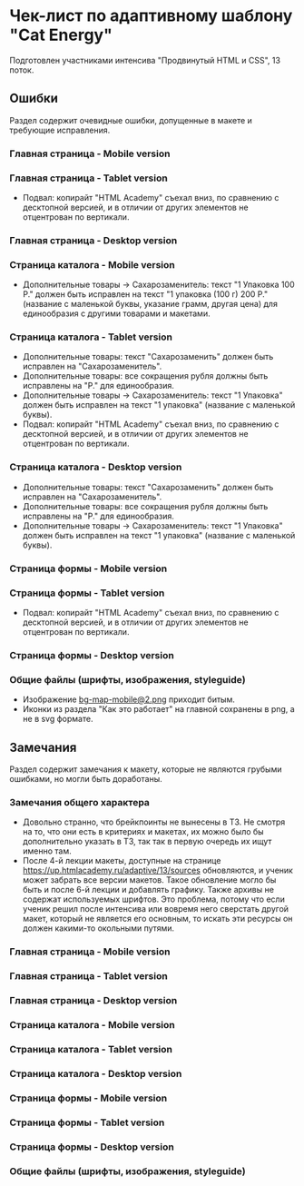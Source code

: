 # Чек-лист по адаптивному шаблону "Cat Energy"
Подготовлен участниками интенсива "Продвинутый HTML и CSS", 13 поток.


## Ошибки
Раздел содержит очевидные ошибки, допущенные в макете и требующие исправления.


### Главная страница - Mobile version

### Главная страница - Tablet version

* Подвал: копирайт "HTML Academy" съехал вниз, по сравнению с десктопной версией, и в отличии от других элементов не отцентрован по вертикали.

### Главная страница - Desktop version


### Страница каталога - Mobile version

* Дополнительные товары -> Сахарозаменитель: текст "1 Упаковка 100 Р." должен быть исправлен на текст "1 упаковка (100 г) 200 Р." (название с маленькой буквы, указание грамм, другая цена) для единообразия с другими товарами и макетами.

### Страница каталога - Tablet version

* Дополнительные товары: текст "Сахарозаменить" должен быть исправлен на "Сахарозаменитель".
* Дополнительные товары: все сокращения рубля должны быть исправлены на "Р." для единообразия.
* Дополнительные товары -> Сахарозаменитель: текст "1 Упаковка" должен быть исправлен на текст "1 упаковка" (название с маленькой буквы).
* Подвал: копирайт "HTML Academy" съехал вниз, по сравнению с десктопной версией, и в отличии от других элементов не отцентрован по вертикали.

### Страница каталога - Desktop version

* Дополнительные товары: текст "Сахарозаменить" должен быть исправлен на "Сахарозаменитель".
* Дополнительные товары: все сокращения рубля должны быть исправлены на "Р." для единообразия.
* Дополнительные товары -> Сахарозаменитель: текст "1 Упаковка" должен быть исправлен на текст "1 упаковка" (название с маленькой буквы).

### Страница формы - Mobile version

### Страница формы - Tablet version

* Подвал: копирайт "HTML Academy" съехал вниз, по сравнению с десктопной версией, и в отличии от других элементов не отцентрован по вертикали.

### Страница формы - Desktop version


### Общие файлы (шрифты, изображения, styleguide)

* Изображение bg-map-mobile@2.png приходит битым.
* Иконки из раздела "Как это работает" на главной сохранены в png, а не в svg формате.


## Замечания
Раздел содержит замечания к макету, которые не являются грубыми ошибками, но могли быть доработаны.

### Замечания общего характера

* Довольно странно, что брейкпоинты не вынесены в ТЗ. Не смотря на то, что они есть в критериях и макетах, их можно было бы дополнительно указать в ТЗ, так так в первую очередь их ищут именно там.
* После 4-й лекции макеты, доступные на странице https://up.htmlacademy.ru/adaptive/13/sources обновляются, и ученик может забрать все версии макетов. Такое обновление могло бы быть и после 6-й лекции и добавлять графику. Также архивы не содержат используемых шрифтов. Это проблема, потому что если ученик решил после интенсива или вовремя него сверстать другой макет, который не является его основным, то искать эти ресурсы он должен какими-то окольными путями.

### Главная страница - Mobile version

### Главная страница - Tablet version

### Главная страница - Desktop version


### Страница каталога - Mobile version

### Страница каталога - Tablet version

### Страница каталога - Desktop version


### Страница формы - Mobile version

### Страница формы - Tablet version

### Страница формы - Desktop version


### Общие файлы (шрифты, изображения, styleguide)
